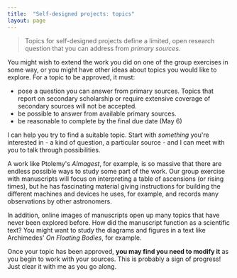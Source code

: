 ```yaml
---
title:  "Self-designed projects: topics"
layout: page
---
```



> Topics for self-designed projects define a limited, open research question that you can address from *primary sources*.


You might wish to extend the work you did on one of the group exercises in some way, or you might have other ideas about topics you would like to explore.  For a topic to be approved, it must:

- pose a question you can answer from primary sources.  Topics that report on secondary scholarship or require extensive coverage of secondary sources will not be accepted.
- be possible to answer from available primary sources. 
- be reasonable to complete by the final due date (May 6)


I can help you try to find a suitable topic.  Start with *something* you're interested in - a kind of question, a particular source - and I can meet with you to talk through possibilities.

A work like Ptolemy's *Almagest*, for example, is so massive that there are endless possible ways to study some part of the work.  Our group exercise with manuscripts will focus on interpreting a table of ascensions (or rising times), but he has fascinating material giving instructions for building the different machines and devices he uses, for example, and records many observations by other astronomers.  

In addition, online images of manuscripts open up many topics that have never been explored before. How did the manuscript function as a scientific text?  You might want to study the diagrams and figures in a text like Archimedes' *On Floating Bodies*, for example.

Once your topic has been approved, **you may find you need to modify it** as you begin to work with your sources.  This is probably a sign of progress!  Just clear it with me as you go along.
